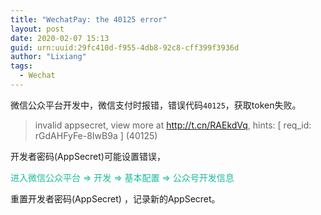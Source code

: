 ```yaml
---
title: "WechatPay: the 40125 error"
layout: post
date: 2020-02-07 15:13
guid: urn:uuid:29fc410d-f955-4db8-92c8-cff399f3936d
author: "Lixiang"
tags:
  - Wechat
---
```


微信公众平台开发中，微信支付时报错，错误代码`40125`，获取token失败。
>invalid appsecret, view more at http://t.cn/RAEkdVq, hints: [ req_id: rGdAHFyFe-8IwB9a ] (40125)

开发者密码(AppSecret)可能设置错误，

<p style="color: #1ABC9C;">
进入微信公众平台 => 开发 => 基本配置 => 公众号开发信息
</p>

重置开发者密码(AppSecret) ，记录新的AppSecret。
